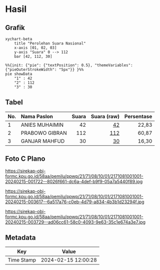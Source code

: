 # Hasil

## Grafik

```mermaid
xychart-beta
    title "Perolehan Suara Nasional"
    x-axis [01, 02, 03]
    y-axis "Suara" 0 --> 112
    bar [42, 112, 30]
```

```mermaid
%%{init: {"pie": {"textPosition": 0.5}, "themeVariables": {"pieOuterStrokeWidth": "5px"}} }%%
pie showData
    "1" : 42
    "2" : 112
    "3" : 30
```

## Tabel

| No. | Nama Paslon    | Suara | Suara (raw) | Persentase |
|:--- |:-------------- | -----:| -----------:| ----------:|
| 1   | ANIES MUHAIMIN | 42    | [42][p-1]   | 22,83      |
| 2   | PRABOWO GIBRAN | 112   | [112][p-2]  | 60,87      |
| 3   | GANJAR MAHFUD  | 30    | [30][p-3]   | 16,30      |


[p-1]: https://github.com/gigit-pemilu/pemilu-2024/blob/main/pilpres/hitung-suara/sub/21-kepulauan-riau/sub/71-kota-batam/sub/08-galang/sub/1001-sijantung/sub/001-tps/sub/paslon-1.txt
[p-2]: https://github.com/gigit-pemilu/pemilu-2024/blob/main/pilpres/hitung-suara/sub/21-kepulauan-riau/sub/71-kota-batam/sub/08-galang/sub/1001-sijantung/sub/001-tps/sub/paslon-2.txt
[p-3]: https://github.com/gigit-pemilu/pemilu-2024/blob/main/pilpres/hitung-suara/sub/21-kepulauan-riau/sub/71-kota-batam/sub/08-galang/sub/1001-sijantung/sub/001-tps/sub/paslon-3.txt

## Foto C Plano

https://sirekap-obj-formc.kpu.go.id/58aa/pemilu/ppwp/21/71/08/10/01/2171081001001-20240215-001722--8026f661-dc6a-4def-b9f9-05a7a5440f89.jpg

https://sirekap-obj-formc.kpu.go.id/58aa/pemilu/ppwp/21/71/08/10/01/2171081001001-20240215-003617--6a517a76-c0eb-4d79-a834-4b3b1d23294f.jpg

https://sirekap-obj-formc.kpu.go.id/58aa/pemilu/ppwp/21/71/08/10/01/2171081001001-20240215-003729--ad06cc61-58c0-4093-9e63-35c1e674a3e7.jpg


## Metadata

| Key        | Value               |
| ---------- | ------------------- |
| Time Stamp | 2024-02-15 12:00:28 |



